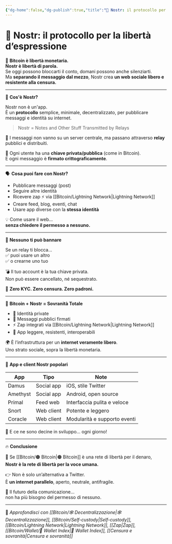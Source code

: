 ```yaml
---
{"dg-home":false,"dg-publish":true,"title":"📡 Nostr: il protocollo per la libertà d’espressione","tags":["Nostr","Decentralizzazione","Libertà","Social","Bitcoin","Censura"],"date":"2025-07-09","permalink":"/bitcoin/nostr/","dgPassFrontmatter":true}
---
```



# 📡 Nostr: il protocollo per la libertà d’espressione

🧠 **Bitcoin è libertà monetaria.  
Nostr è libertà di parola.**  
Se oggi possono bloccarti il conto, domani possono anche silenziarti.  
Ma **separando il messaggio dal mezzo**, Nostr crea **un web sociale libero e resistente alla censura.**

---

🧬 **Cos'è Nostr?**

Nostr non è un'app.  
È un **protocollo** semplice, minimale, decentralizzato, per pubblicare messaggi e identità su internet.

> Nostr = Notes and Other Stuff Transmitted by Relays

📡 I messaggi non vanno su un server centrale, ma passano attraverso **relay** pubblici e distribuiti.

🎯 Ogni utente ha una **chiave privata/pubblica** (come in Bitcoin).  
E ogni messaggio è **firmato crittograficamente**.

---

🗣️ **Cosa puoi fare con Nostr?**

- Pubblicare messaggi (post)  
- Seguire altre identità  
- Ricevere zap ⚡ via [[Bitcoin/Lightning Network\|Lightning Network]]  
- Creare feed, blog, eventi, chat  
- Usare app diverse con la **stessa identità**

💡 Come usare il web…  
**senza chiedere il permesso a nessuno.**

---

🚫 **Nessuno ti può bannare**

Se un relay ti blocca…  
✅ puoi usare un altro  
✅ o crearne uno tuo

💣 Il tuo account è la tua chiave privata.  
Non può essere cancellato, né sequestrato.

🔐 **Zero KYC. Zero censura. Zero padroni.**

---

🧱 **Bitcoin + Nostr = Sovranità Totale**

- 🔑 Identità private  
- 🧠 Messaggi pubblici firmati  
- ⚡ Zap integrati via [[Bitcoin/Lightning Network\|Lightning Network]]  
- 📲 App leggere, resistenti, interoperabili

🌍 È l’infrastruttura per un **internet veramente libero**.  
Uno strato sociale, sopra la libertà monetaria.

---

🔧 **App e client Nostr popolari**

| App          | Tipo         | Note                              |
|--------------|--------------|------------------------------------|
| Damus        | Social app   | iOS, stile Twitter                 |
| Amethyst     | Social app   | Android, open source              |
| Primal       | Feed web     | Interfaccia pulita e veloce       |
| Snort        | Web client   | Potente e leggero                 |
| Coracle      | Web client   | Modularità e supporto eventi      |

🧪 E ce ne sono decine in sviluppo… ogni giorno!

---

🔥 **Conclusione**

📡 Se [[Bitcoin/🟠 Bitcoin\|🟠 Bitcoin]] è una rete di libertà per il denaro,  
**Nostr è la rete di libertà per la voce umana.**

👉 Non è solo un’alternativa a Twitter.  
È **un internet parallelo**, aperto, neutrale, antifragile.

💬 Il futuro della comunicazione…  
non ha più bisogno del permesso di nessuno.

---

🔗 _Approfondisci con [[Bitcoin/🕸️ Decentralizzazione\|🕸️ Decentralizzazione]], [[Bitcoin/Self-custody\|Self-custody]], [[Bitcoin/Lightning Network\|Lightning Network]], [[Zap\|Zap]], [[Bitcoin/Wallet/🧭 Wallet Index\|🧭 Wallet Index]], [[Censura e sovranità\|Censura e sovranità]]_